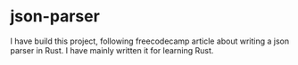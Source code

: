 # json-parser
I have build this project, following freecodecamp article about writing a json parser in Rust. I have mainly written it for learning Rust.
